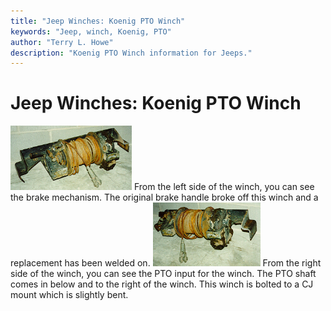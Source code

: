 ```yaml
---
title: "Jeep Winches: Koenig PTO Winch"
keywords: "Jeep, winch, Koenig, PTO"
author: "Terry L. Howe"
description: "Koenig PTO Winch information for Jeeps."
---
```

# Jeep Winches: Koenig PTO Winch

[![Koenig PTO Winch left side](../../img/winch/koel_.jpg)](../../img/winch/koel.jpg) From the left side of the winch, you can see the brake mechanism. The original brake handle broke off this winch and a replacement has been welded on. [![Koenig PTO Winch right side](../../img/winch/koer_.jpg)](../../img/winch/koer.jpg) From the right side of the winch, you can see the PTO input for the winch. The PTO shaft comes in below and to the right of the winch. This winch is bolted to a CJ mount which is slightly bent.